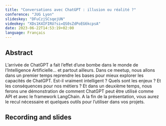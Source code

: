 ```yaml
---
title: "Conversations avec ChatGPT : illusion ou réalité ?"
conference: "JUG Lyon"
slideskey: "DFuCzjSCsqejUN"
videokey: "XDs1K4IFIRU?si=QS0sZdPoEG6kcpsA"
date: 2023-06-22T14:53:19+02:00
language: Français
---
```

## Abstract

L’arrivée de ChatGPT a fait l’effet d’une bombe dans le monde de l’Intelligence Artificielle… et partout ailleurs. Dans ce meetup, nous allons dans un premier temps reprendre les bases pour mieux explorer les capacités de ChatGPT. Est-il vraiment intelligent ? Quels sont les enjeux ? Et les conséquences pour nos métiers ? Et dans un deuxième temps, nous ferons une démonstration de comment ChatGPT peut être utilisé comme API et avec le framework LangChain. A la fin de la présentation, vous aurez le recul nécessaire et quelques outils pour l’utiliser dans vos projets.

## Recording and slides 
